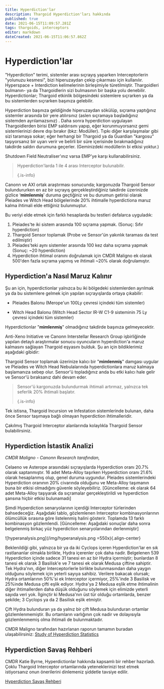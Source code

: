 ```yaml
---
title: Hyperdiction'lar
description: Thargoid Hyperdiction'ları hakkında
published: true
date: 2021-06-15T11:09:57.281Z
tags: thargoids, interceptors
editor: markdown
dateCreated: 2021-06-15T11:06:57.862Z
---
```


# Hyperdiction'lar

"Hyperdiction" terimi, sistemler arası sıçrayış yaparken Interceptorlerin "yolunuzu kesmesi", bizi hiperuzaydan çekip çıkarması için kullanılır. Hyperspace + Interdiction kelimelerinin birleşimiyle türetilmiştir. Thargoidleri bulmanın- ya da Thargoidlerin sizi bulmasının bir başka yolu denebilir. Hyperdictionlar; Thargoid etkinlik bölgesindeki sistemlere sıçrarken ya da bu sistemlerden sıçrarken başınıza gelebilir.

Hyperdiction başınıza geldiğinde hiperuzaydan sökülüp, sıçrama yaptığınız sistemler arasında bir yere atılırsınız (aslen sıçramaya başladığınız sistemden ayrılamazsınız) . Daha sonra hyperdiction uygulayan Thargoidlerden birisi EMP saldırısını yapıp, eğer korunmuyorsanız gemi sistemlerinizi devre dışı bırakır (bkz: Modüller). Tıpkı diğer karşılaşmalar gibi sizi taramaya sokar; eğer herhangi bir Thargoid ya da Guardian "kargosu" taşıyorsanız bir uyarı verir ve belirli bir süre içerisinde bırakmadığınız takdirde saldırı durumuna geçerler. (Geminizdeki modüllerin bi etkisi yoktur.)

Shutdown Field Neutraliser'ınız varsa EMP'ye karşı kullanabilirsiniz.

> Hyperdiction'larda 1 ile 4 arası Interceptor bulunabilir. 
> 
> {.is-info}

Canonn ve AXI ortak araştırması sonucunda; kargonuzda Thargoid Sensor bulundururken en az bir sıçrayış gerçekleştirdiğiniz takdirde üzerinizde gizlice ‘**mimlenmiş**’ duruma geçtiğiniz ve bu durumun getirisi olarak Pleiades ve Witch Head bölgelerinde 20% ihtimalle hyperdictiona maruz kalma ihtimali elde ettiğiniz bulunmuştur.

Bu veriyi elde etmek için farklı hesaplarda bu testleri defalarca uyguladık:

1. Pleiades'te iki sistem arasında 100 sıçrama yapmak. (Sonuç: Sıfır hyperdiction)
1. Thargoid Sensor toplamak (Probe ve Sensor'ün yakınlık taraması da test edilmiştir)
1. Pleiades'teki aynı sistemler arasında 100 kez daha sıçrama yapmak (Sonuç: ~20 hyperdiction)
1. Hyperdiction ihtimal oranını doğrulamak için CMDR Maligno ek olarak 500'den fazla sıçrama yapmış ve ihtimali ~20% olarak doğrulamıştır.

## Hyperdiction'a Nasıl Maruz Kalınır
Şu an için, hyperdictionlar yalnızca bu iki bölgedeki sistemlerden ayrılmak ya da bu sistemlere gelmek için yapılan sıçrayışlarda ortaya çıkabilir:

- Pleiades Balonu (Merope'un 100Ly çevresi içindeki tüm sistemler)

- Witch Head Balonu (Witch Head Sector IR-W C1-9 sisteminin 75 Ly çevresi içindeki tüm sistemler)

Hyperdictionlar "**mimlenmiş**" olmadığınız takdirde başınıza gelmeyecektir.

Anti-Xeno Initiative ve Canonn Interstellar Research Group işbirliğinde yapılan detaylı araştırmalar sonucu oyuncuların hyperdiction'a maruz kalmasını sağlayan Thargoid eşyasını bulduk. Şu an için bildiklerimiz aşağıdaki gibidir:

Thargoid Sensor toplamak üzerinize kalıcı bir "**mimlenmiş**" damgası uygular ve Pleiades ve Witch Head Nebulalarında hyperdictionlara maruz kalmaya başlamanıza sebep olur. Sensor'ü topladığınız anda bu etki kalıcı hale gelir ve Sensor'ü bıraksanız dahi devam eder.

> Sensor'ü kargonuzda bulundurmak ihtimali artırmaz, yalnızca tek seferlik 20% ihtimali başlatır. 
> 
> {.is-info}

Tek istisna, Thargoid Incursion ve Infestation sistemlerinde bulunan, daha önce Sensor taşımaya bağlı olmayan hyperdiction ihtimalleridir.

Çakılmış Thargoid Interceptor alanlarında kolaylıkla Thargoid Sensor bulabilirsiniz.

## Hyperdiction İstastik Analizi
*CMDR Maligno - Canonn Research tarafından,*

Celaeno ve Asterope arasındaki sıçrayışlarda Hyperdiction oranı 20.7% olarak saptanmıştır. 16 adet Meta-Alloy taşırken Hyperdiction oranı 21.6% olarak hesaplanmış olup, genel duruma uygundur. Pleiades sistemlerindeki Hyperdiction oranının 20% civarında olduğunu ve Meta-Alloy taşımanın buna bir etkisi olmadığını güvenle söyleyebiliriz. [Güncelleme: ek olarak 64 adet Meta-Alloy taşıyarak da sıçramalar gerçekleştirildi ve hyperdiction şansına hiçbir etkisi bulunamadı]

Şimdi Hyperdiction senaryolarının içerdiği Interceptor türlerinden bahsedeceğiz.  Aşağıdaki tablo, gözlemlenen Interceptor kombinasyonlarının ölümcüllük sırasına göre listelenmiş halini gösterir.  Toplamda 13 farklı kombinasyon gözlemlendi.  [Güncelleme: Aşağıdaki sonuçlar daha sonra belgelenmiş birkaç yüz hyperdiction senaryolarından derlenmiştir]

!\[hyperanalysis.png\](/img/hyperanalysis.png =550x){.align-center}

Beklenildiği gibi, yalnızca bir ya da iki Cyclops içeren Hyperdiction'lar en sık rastlananlar olmakla birlikte, Hydra içerenler çok daha nadir. Belgelenen 539 Hyperdiction içinde sadece 31 tanesi en az bir Hydra içermiştir; bunlardan 8 tanesi ek olarak 3 Basilisk'e ve 7 tanesi ek olarak Medusa çiftine sahiptir. Tek Hydra'nın, diğer Interceptorlerle birlikte bulunmasından daha yaygın olduğunu söylemek için yeterli sayıya sahibiz. Verilere bakacak olursak; Hydra ortamlarının 50%'si ek Interceptor içermiyor, 25%'inde 3 Basilisk ve 25%inde Medusa çifti eşlik ediyor. Hydra'ya 2 Medusa eşlik etme ihtimalinin diğer ihtimallerden daha düşük olduğunu söylemek için elimizde yeterli sayıda veri yok. İlginçtir ki Medusa'nın üst tür olduğu ortamlarda, benzer şekilde; 3 Cyclops ya da 2 Basilisk eşlik etmiştir.

Çift Hydra bulunduran ya da yalnız bir çift Medusa bulunduran ortamlar gözlemlenmemiştir. Bu ortamların varlığının çok nadir ve dolayısıyla gözlemlenmemiş olma ihtimali de bulunmaktadır.

CMDR Maligno tarafından hazırlanan raporun tamamın buradan ulaşabilirsiniz: [Study of Hyperdiction Statistics](https://canonn.science/codex/study-of-hyperdiction-statistics/)

## Hyperdiction Savaş Rehberi

CMDR Katie Byrne, Hyperdictionlar hakkında kapsamlı bir rehber hazırladı.  Çoklu Thargoid Interceptor ortamlarında yeteneklerinizi test etmek istiyorsanız onun önerilerini dinlemeniz şiddetle tavsiye edilir.

[Hyperdiction Savaş Rehberi](https://youtu.be/MpC02cetBlY)